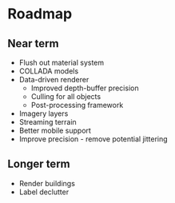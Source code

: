 # Roadmap

## Near term
* Flush out material system
* COLLADA models
* Data-driven renderer
   * Improved depth-buffer precision
   * Culling for all objects
   * Post-processing framework
* Imagery layers
* Streaming terrain
* Better mobile support
* Improve precision - remove potential jittering

## Longer term
* Render buildings
* Label declutter